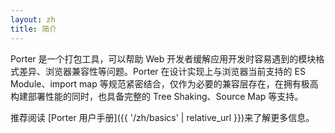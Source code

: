 ```yaml
---
layout: zh
title: 简介
---
```


Porter 是一个打包工具，可以帮助 Web 开发者缓解应用开发时容易遇到的模块格式差异、浏览器兼容性等问题。Porter 在设计实现上与浏览器当前支持的 ES Module、import map 等规范紧密结合，仅作为必要的兼容层存在，在拥有极高构建部署性能的同时，也具备完整的 Tree Shaking、Source Map 等支持。

推荐阅读 [Porter 用户手册]({{ '/zh/basics' | relative_url }})来了解更多信息。
